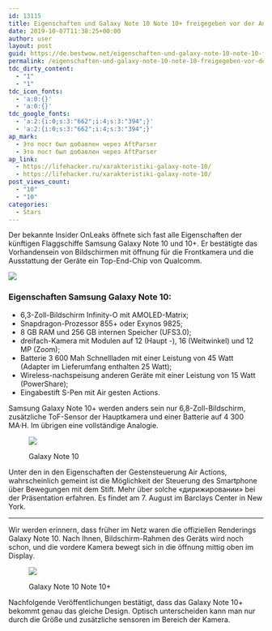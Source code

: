 ```yaml
---
id: 13115
title: Eigenschaften und Galaxy Note 10 Note 10+ freigegeben vor der Ankündigung
date: 2019-10-07T11:38:25+00:00
author: user
layout: post
guid: https://de.bestwow.net/eigenschaften-und-galaxy-note-10-note-10-freigegeben-vor-der-ank-ndigung/
permalink: /eigenschaften-und-galaxy-note-10-note-10-freigegeben-vor-der-ank-ndigung/
tdc_dirty_content:
  - "1"
  - "1"
tdc_icon_fonts:
  - 'a:0:{}'
  - 'a:0:{}'
tdc_google_fonts:
  - 'a:2:{i:0;s:3:"662";i:4;s:3:"394";}'
  - 'a:2:{i:0;s:3:"662";i:4;s:3:"394";}'
ap_mark:
  - Это пост был добавлен через AftParser
  - Это пост был добавлен через AftParser
ap_link:
  - https://lifehacker.ru/xarakteristiki-galaxy-note-10/
  - https://lifehacker.ru/xarakteristiki-galaxy-note-10/
post_views_count:
  - "10"
  - "10"
categories:
  - Stars
---
```

Der bekannte Insider OnLeaks öffnete sich fast alle Eigenschaften der künftigen Flaggschiffe Samsung Galaxy Note 10 und 10+. Er bestätigte das Vorhandensein von Bildschirmen mit öffnung für die Frontkamera und die Ausstattung der Geräte ein Top-End-Chip von Qualcomm.

![](https://de.bestwow.net/wp-content/uploads/2019/10/harakteristiki-galaxy-note-10-i-note-10-rassekrecheny-do-anonsa-1.jpeg) 

### Eigenschaften Samsung Galaxy Note 10:

  * 6,3-Zoll-Bildschirm Infinity-O mit AMOLED-Matrix;
  * Snapdragon-Prozessor 855+ oder Exynos 9825;
  * 8 GB RAM und 256 GB internen Speicher (UFS3.0);
  * dreifach-Kamera mit Modulen auf 12 (Haupt -), 16 (Weitwinkel) und 12 MP (Zoom);
  * Batterie 3 600 Mah Schnellladen mit einer Leistung von 45 Watt (Adapter im Lieferumfang enthalten 25 Watt);
  * Wireless-nachspeisung anderen Geräte mit einer Leistung von 15 Watt (PowerShare);
  * Eingabestift S-Pen mit Air gesten Actions.

Samsung Galaxy Note 10+ werden anders sein nur 6,8-Zoll-Bildschirm, zusätzliche ToF-Sensor der Hauptkamera und einer Batterie auf 4 300 MA·H. Im übrigen eine vollständige Analogie.<figure>

![](https://de.bestwow.net/wp-content/uploads/2019/10/harakteristiki-galaxy-note-10-i-note-10-rassekrecheny-do-anonsa-2.jpeg) <figcaption>Galaxy Note 10</figcaption></figure> 

Unter den in den Eigenschaften der Gestensteuerung Air Actions, wahrscheinlich gemeint ist die Möglichkeit der Steuerung des Smartphone über Bewegungen mit dem Stift. Mehr über solche «дирижировании» bei der Präsentation erfahren. Es findet am 7. August im Barclays Center in New York.

* * *

Wir werden erinnern, dass früher im Netz waren die offiziellen Renderings Galaxy Note 10. Nach Ihnen, Bildschirm-Rahmen des Geräts wird noch schon, und die vordere Kamera bewegt sich in die öffnung mittig oben im Display.<figure>

![](https://de.bestwow.net/wp-content/uploads/2019/10/harakteristiki-galaxy-note-10-i-note-10-rassekrecheny-do-anonsa-3.jpeg) <figcaption>Galaxy Note 10 Note 10+</figcaption></figure> 

Nachfolgende Veröffentlichungen bestätigt, dass das Galaxy Note 10+ bekommt genau das gleiche Design. Optisch unterscheiden kann man nur durch die Größe und zusätzliche sensoren im Bereich der Kamera.